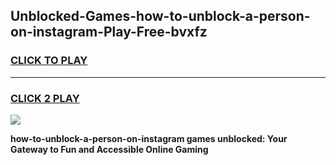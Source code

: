 
## Unblocked-Games-how-to-unblock-a-person-on-instagram-Play-Free-bvxfz
<h3>
<a href="https://premium76.site?title=how-to-unblock-a-person-on-instagram&ref=21A">CLICK TO PLAY</a></h3>
<hr>

<h3>
<a href="https://premium76.site?title=how-to-unblock-a-person-on-instagram&ref=21A">CLICK 2 PLAY</a>
  
</h3>

<a href="https://premium76.site?title=how-to-unblock-a-person-on-instagram&ref=21A"><img src="https://clearcache.store/games.png"></a>


**how-to-unblock-a-person-on-instagram games unblocked: Your Gateway to Fun and Accessible Online Gaming**
